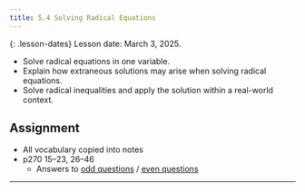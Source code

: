 ```yaml
---
title: 5.4 Solving Radical Equations
---
```


{: .lesson-dates}
Lesson date: March 3, 2025.

- Solve radical equations in one variable.
- Explain how extraneous solutions may arise when solving radical equations.
- Solve radical inequalities and apply the solution within a real-world context.

## Assignment

- All vocabulary copied into notes
- p270 15–23, 26–46
  - Answers to [odd questions]({{site.baseurl}}/misc/alg2-odd-answers.pdf) / [even questions]({{site.baseurl}}/misc/alg2-even-answers.pdf)

---
